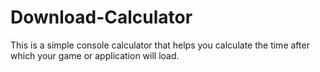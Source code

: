 # Download-Calculator
This is a simple console calculator that helps you calculate the time after which your game or application will load.
